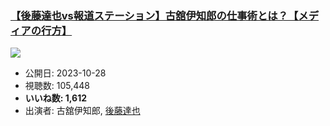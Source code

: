 ### [【後藤達也vs報道ステーション】古舘伊知郎の仕事術とは？【メディアの行方】](https://www.youtube.com/watch?v=-UpP_hyAR-s)
[![](https://img.youtube.com/vi/-UpP_hyAR-s/sddefault.jpg)](https://www.youtube.com/watch?v=-UpP_hyAR-s)
-   公開日: 2023-10-28
-   視聴数: 105,448
-   **いいね数: 1,612**
-   出演者: 古舘伊知郎, [後藤達也](/rehacq_fan/people/後藤達也 "wikilink")

